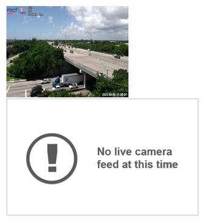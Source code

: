![AutomatedStoryAuthorV11](https://github.com/StateDocuments/Florida-public/blob/main/541--10.jpg)
![AutomatedStoryAuthorV11](https://github.com/StateDocuments/Florida-public/blob/main/549--10.jpg)
